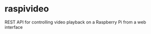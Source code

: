 raspivideo
==========

REST API for controlling video playback on a Raspberry Pi from a web interface
